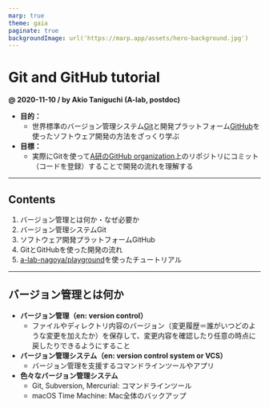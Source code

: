 ```yaml
---
marp: true
theme: gaia
paginate: true
backgroundImage: url('https://marp.app/assets/hero-background.jpg')
---
```


# Git and GitHub tutorial

**@ 2020-11-10 / by Akio Taniguchi (A-lab, postdoc)**

- **目的：**
    - 世界標準のバージョン管理システム[Git](https://git-scm.com/)と開発プラットフォーム[GitHub](https://github.com/)を使ったソフトウェア開発の方法をざっくり学ぶ
- **目標：**
    - 実際にGitを使って[A研のGitHub organization](https://github.com/a-lab-nagoya)上のリポジトリにコミット（コードを登録）することで開発の流れを理解する

---

## Contents

1. バージョン管理とは何か・なぜ必要か
1. バージョン管理システムGit
1. ソフトウェア開発プラットフォームGitHub
1. GitとGitHubを使った開発の流れ
1. [a-lab-nagoya/playground](https://github.com/a-lab-nagoya/playground)を使ったチュートリアル

---

## バージョン管理とは何か

- **バージョン管理（en: version control）**
    - ファイルやディレクトリ内容のバージョン（変更履歴＝誰がいつどのような変更を加えたか）を保存して、変更内容を確認したり任意の時点に戻したりできるようにすること
- **バージョン管理システム（en: version control system or VCS）**
    - バージョン管理を支援するコマンドラインツールやアプリ
- **色々なバージョン管理システム**
    - Git, Subversion, Mercurial: コマンドラインツール
    - macOS Time Machine: Mac全体のバックアップ


